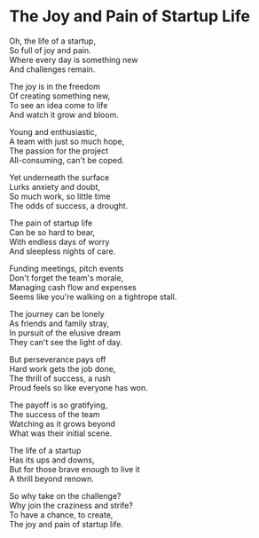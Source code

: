 # The Joy and Pain of Startup Life

Oh, the life of a startup,  
So full of joy and pain.  
Where every day is something new  
And challenges remain.

The joy is in the freedom  
Of creating something new,  
To see an idea come to life  
And watch it grow and bloom.

Young and enthusiastic,  
A team with just so much hope,  
The passion for the project  
All-consuming, can't be coped.

Yet underneath the surface  
Lurks anxiety and doubt,  
So much work, so little time  
The odds of success, a drought.

The pain of startup life  
Can be so hard to bear,  
With endless days of worry  
And sleepless nights of care.

Funding meetings, pitch events  
Don't forget the team's morale,  
Managing cash flow and expenses  
Seems like you're walking on a tightrope stall.

The journey can be lonely  
As friends and family stray,  
In pursuit of the elusive dream  
They can't see the light of day.

But perseverance pays off  
Hard work gets the job done,  
The thrill of success, a rush  
Proud feels so like everyone has won.

The payoff is so gratifying,  
The success of the team  
Watching as it grows beyond  
What was their initial scene.

The life of a startup  
Has its ups and downs,  
But for those brave enough to live it  
A thrill beyond renown.

So why take on the challenge?  
Why join the craziness and strife?  
To have a chance, to create,  
The joy and pain of startup life.